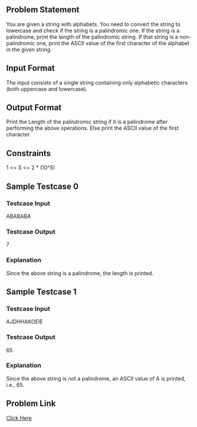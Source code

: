 ## Problem Statement

You are given a string with alphabets. You need to convert the string to lowercase and check if the string is a palindromic one. If the string is a palindrome, 
print the length of the palindromic string. If that string is a non-palindromic one, print the ASCII value of the first character of the alphabet in the given string.

## Input Format
The input consists of a single string containing only alphabetic characters (both uppercase and lowercase).

## Output Format
Print the Length of the palindromic string if it is a palindrome after performing the above operations. Else print the ASCII value of the first character.

## Constraints
1 <= S <= 2 * (10^5)

## Sample Testcase 0

### Testcase Input
ABABABA

### Testcase Output
7

### Explanation
Since the above string is a palindrome, the length is printed.

## Sample Testcase 1

### Testcase Input
AJDHHAKOEIE

### Testcase Output
65

### Explanation
Since the above string is not a palindrome, an ASCII value of A is printed, i.e., 65.

## Problem Link

[Click Here](https://unstop.com/courses/unstop-practice-interview-pep/30-days-dsa-bootcamp/day-strings-basics-37781/coding-question-37784/)
